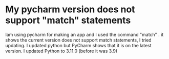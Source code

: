 
# My pycharm version does not support "match" statements

Iam using pycharm for making an app and I used the command "match" . it shows the current version does not support match statements, I tried updating.
I updated python but PyCharm shows that it is on the latest version.
I updated Python to 3.11.0 (before it was 3.9)

        